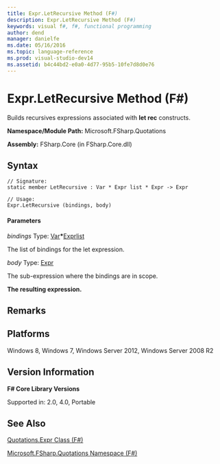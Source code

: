 ```yaml
---
title: Expr.LetRecursive Method (F#)
description: Expr.LetRecursive Method (F#)
keywords: visual f#, f#, functional programming
author: dend
manager: danielfe
ms.date: 05/16/2016
ms.topic: language-reference
ms.prod: visual-studio-dev14
ms.assetid: b4c44bd2-e0a0-4d77-95b5-10fe7d8d0e76 
---
```


# Expr.LetRecursive Method (F#)

Builds recursives expressions associated with **let rec** constructs.

**Namespace/Module Path:** Microsoft.FSharp.Quotations

**Assembly:** FSharp.Core (in FSharp.Core.dll)


## Syntax

```
// Signature:
static member LetRecursive : Var * Expr list * Expr -> Expr

// Usage:
Expr.LetRecursive (bindings, body)
```

#### Parameters
*bindings*
Type: [Var](https://msdn.microsoft.com/library/2b1237f9-d897-4bcf-872a-4a297db3f7b5)**&#42;**[Expr](https://msdn.microsoft.com/library/ed6a2caf-69d4-45c2-ab97-e9b3be9bce65)[list](https://msdn.microsoft.com/library/c627b668-477b-4409-91ed-06d7f1b3e4a7)


The list of bindings for the let expression.


*body*
Type: [Expr](https://msdn.microsoft.com/library/ed6a2caf-69d4-45c2-ab97-e9b3be9bce65)


The sub-expression where the bindings are in scope.



**The resulting expression.**
## Remarks

## Platforms
Windows 8, Windows 7, Windows Server 2012, Windows Server 2008 R2


## Version Information
**F# Core Library Versions**

Supported in: 2.0, 4.0, Portable




## See Also
[Quotations.Expr Class &#40;F&#35;&#41;](Quotations.Expr-Class-%5BFSharp%5D.md)

[Microsoft.FSharp.Quotations Namespace &#40;F&#35;&#41;](Microsoft.FSharp.Quotations-Namespace-%5BFSharp%5D.md)

